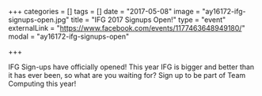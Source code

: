 +++
categories = []
tags = []
date = "2017-05-08"
image = "ay16172-ifg-signups-open.jpg"
title = "IFG 2017 Signups Open!"
type = "event"
externalLink = "https://www.facebook.com/events/1177463648949180/"
modal = "ay16172-ifg-signups-open"

+++

IFG Sign-ups have officially opened! This year IFG is bigger and better than it has ever been, so what are you waiting for? Sign up to be part of Team Computing this year!

